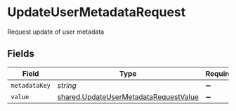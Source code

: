 # UpdateUserMetadataRequest

Request update of user metadata


## Fields

| Field                                                                                                 | Type                                                                                                  | Required                                                                                              | Description                                                                                           |
| ----------------------------------------------------------------------------------------------------- | ----------------------------------------------------------------------------------------------------- | ----------------------------------------------------------------------------------------------------- | ----------------------------------------------------------------------------------------------------- |
| `metadataKey`                                                                                         | *string*                                                                                              | :heavy_minus_sign:                                                                                    | N/A                                                                                                   |
| `value`                                                                                               | [shared.UpdateUserMetadataRequestValue](../../../sdk/models/shared/updateusermetadatarequestvalue.md) | :heavy_minus_sign:                                                                                    | N/A                                                                                                   |